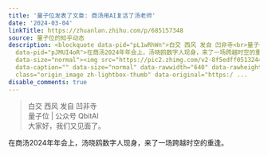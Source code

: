 ```yaml
---
title: '量子位发表了文章: 商汤用AI复活了汤老师'
date: '2024-03-04'
linkTitle: https://zhuanlan.zhihu.com/p/685157348
source: 量子位的知乎动态
description: <blockquote data-pid="pL1wRhWn">白交 西风 发自 凹非寺<br>量子位 | 公众号 QbitAI<br>大家好，我们又见面了。</blockquote><p
  data-pid="pJMUI4oR">在商汤2024年年会上，汤晓鸥数字人现身，来了一场跨越时空的重逢。</p><p class="ztext-empty-paragraph"><br></p><figure
  data-size="normal"><img src="https://pic2.zhimg.com/v2-8f5edff05132449194a1456c2a077a85_1440w.jpg"
  data-caption="" data-size="normal" data-rawwidth="640" data-rawheight="358" data-thumbnail="https://pic2.zhimg.com/v2-8f5edff05132449194a1456c2a077a85_b.jpg"
  class="origin_image zh-lightbox-thumb" data-original="https:/ ...
disable_comments: true
---
```

<blockquote data-pid="pL1wRhWn">白交 西风 发自 凹非寺<br>量子位 | 公众号 QbitAI<br>大家好，我们又见面了。</blockquote><p data-pid="pJMUI4oR">在商汤2024年年会上，汤晓鸥数字人现身，来了一场跨越时空的重逢。</p><p class="ztext-empty-paragraph"><br></p><figure data-size="normal"><img src="https://pic2.zhimg.com/v2-8f5edff05132449194a1456c2a077a85_1440w.jpg" data-caption="" data-size="normal" data-rawwidth="640" data-rawheight="358" data-thumbnail="https://pic2.zhimg.com/v2-8f5edff05132449194a1456c2a077a85_b.jpg" class="origin_image zh-lightbox-thumb" data-original="https:/ ...